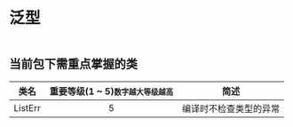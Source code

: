 # 泛型

<pre>
</pre>

## 当前包下需重点掌握的类
| 类名 | 重要等级(1 ~ 5)<small>数字越大等级越高</small> | 简述 |
|:----:|:----:|:----:|
| ListErr | 5 | 编译时不检查类型的异常 |